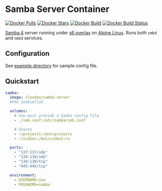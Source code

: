 # Samba Server Container

[![Docker Pulls](https://img.shields.io/docker/pulls/joebiellik/samba-server.svg)](https://hub.docker.com/r/joebiellik/samba-server/)
[![Docker Stars](https://img.shields.io/docker/stars/joebiellik/samba-server.svg)](https://hub.docker.com/r/joebiellik/samba-server/)
[![Docker Build](https://img.shields.io/docker/automated/joebiellik/samba-server.svg)](https://hub.docker.com/r/joebiellik/samba-server/)
[![Docker Build Status](https://img.shields.io/docker/build/joebiellik/samba-server.svg)](https://hub.docker.com/r/joebiellik/samba-server/)

[Samba 4](https://www.samba.org/) server running under [s6 overlay](https://github.com/just-containers/s6-overlay) on [Alpine Linux](https://hub.docker.com/_/alpine/). Runs both `smbd` and `nmbd` services.

## Configuration

See [example directory](https://github.com/jcbiellikltd/docker-samba-server/tree/master/example) for sample config file.

## Quickstart

```yml
samba:
  image: cloudax/samba-server
  #thx joebiellik

  volumes:
    # You must provide a Samba config file
    - ./smb.conf:/etc/samba/smb.conf

    # Shares
    - ~/projects:/mnt/projects
    - ~/videos:/mnt/videos:ro

  ports:
    - "137:137/udp"
    - "138:138/udp"
    - "139:139/tcp"
    - "445:445/tcp"

  environment:
    - USERNAME=joe
    - PASSWORD=samba
```

